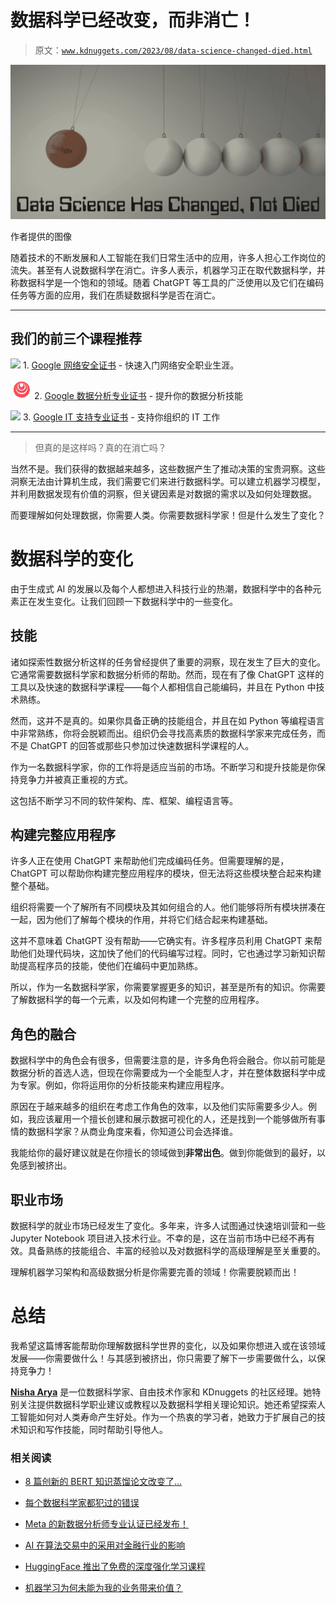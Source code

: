 # 数据科学已经改变，而非消亡！

> 原文：[`www.kdnuggets.com/2023/08/data-science-changed-died.html`](https://www.kdnuggets.com/2023/08/data-science-changed-died.html)

![数据科学已经改变，而非消亡！](img/2cc8dc4fd660087bd64de0c1c4dbc231.png)

作者提供的图像

随着技术的不断发展和人工智能在我们日常生活中的应用，许多人担心工作岗位的流失。甚至有人说数据科学在消亡。许多人表示，机器学习正在取代数据科学，并称数据科学是一个饱和的领域。随着 ChatGPT 等工具的广泛使用以及它们在编码任务等方面的应用，我们在质疑数据科学是否在消亡。

* * *

## 我们的前三个课程推荐

![](img/0244c01ba9267c002ef39d4907e0b8fb.png) 1\. [Google 网络安全证书](https://www.kdnuggets.com/google-cybersecurity) - 快速入门网络安全职业生涯。

![](img/e225c49c3c91745821c8c0368bf04711.png) 2\. [Google 数据分析专业证书](https://www.kdnuggets.com/google-data-analytics) - 提升你的数据分析技能

![](img/0244c01ba9267c002ef39d4907e0b8fb.png) 3\. [Google IT 支持专业证书](https://www.kdnuggets.com/google-itsupport) - 支持你组织的 IT 工作

* * *

> 但真的是这样吗？真的在消亡吗？

当然不是。我们获得的数据越来越多，这些数据产生了推动决策的宝贵洞察。这些洞察无法由计算机生成，我们需要它们来进行数据科学。可以建立机器学习模型，并利用数据发现有价值的洞察，但关键因素是对数据的需求以及如何处理数据。

而要理解如何处理数据，你需要人类。你需要数据科学家！但是什么发生了变化？

# 数据科学的变化

由于生成式 AI 的发展以及每个人都想进入科技行业的热潮，数据科学中的各种元素正在发生变化。让我们回顾一下数据科学中的一些变化。

## 技能

诸如探索性数据分析这样的任务曾经提供了重要的洞察，现在发生了巨大的变化。它通常需要数据科学家和数据分析师的帮助。然而，现在有了像 ChatGPT 这样的工具以及快速的数据科学课程——每个人都相信自己能编码，并且在 Python 中技术熟练。

然而，这并不是真的。如果你具备正确的技能组合，并且在如 Python 等编程语言中非常熟练，你将会脱颖而出。组织仍会寻找高素质的数据科学家来完成任务，而不是 ChatGPT 的回答或那些只参加过快速数据科学课程的人。

作为一名数据科学家，你的工作将是适应当前的市场。不断学习和提升技能是你保持竞争力并被真正重视的方式。

这包括不断学习不同的软件架构、库、框架、编程语言等。

## 构建完整应用程序

许多人正在使用 ChatGPT 来帮助他们完成编码任务。但需要理解的是，ChatGPT 可以帮助你构建完整应用程序的模块，但无法将这些模块整合起来构建整个基础。

组织将需要一个了解所有不同模块及其如何组合的人。他们能够将所有模块拼凑在一起，因为他们了解每个模块的作用，并将它们结合起来构建基础。

这并不意味着 ChatGPT 没有帮助——它确实有。许多程序员利用 ChatGPT 来帮助他们处理代码块，这加快了他们的代码编写过程。同时，它也通过学习新知识帮助提高程序员的技能，使他们在编码中更加熟练。

所以，作为一名数据科学家，你需要掌握更多的知识，甚至是所有的知识。你需要了解数据科学的每一个元素，以及如何构建一个完整的应用程序。

## 角色的融合

数据科学中的角色会有很多，但需要注意的是，许多角色将会融合。你以前可能是数据分析的首选人选，但现在你需要成为一个全能型人才，并在整体数据科学中成为专家。例如，你将运用你的分析技能来构建应用程序。

原因在于越来越多的组织在考虑工作角色的效率，以及他们实际需要多少人。例如，我应该雇用一个擅长创建和展示数据可视化的人，还是找到一个能够做所有事情的数据科学家？从商业角度来看，你知道公司会选择谁。

我能给你的最好建议就是在你擅长的领域做到**非常出色**。做到你能做到的最好，以免感到被挤出。

## 职业市场

数据科学的就业市场已经发生了变化。多年来，许多人试图通过快速培训营和一些 Jupyter Notebook 项目进入技术行业。不幸的是，这在当前市场中已经不再有效。具备熟练的技能组合、丰富的经验以及对数据科学的高级理解是至关重要的。

理解机器学习架构和高级数据分析是你需要完善的领域！你需要脱颖而出！

# 总结

我希望这篇博客能帮助你理解数据科学世界的变化，以及如果你想进入或在该领域发展——你需要做什么！与其感到被挤出，你只需要了解下一步需要做什么，以保持竞争力！

**[Nisha Arya](https://www.linkedin.com/in/nisha-arya-ahmed/)** 是一位数据科学家、自由技术作家和 KDnuggets 的社区经理。她特别关注提供数据科学职业建议或教程以及数据科学相关理论知识。她还希望探索人工智能如何对人类寿命产生好处。作为一个热衷的学习者，她致力于扩展自己的技术知识和写作技能，同时帮助引导他人。

### 相关阅读

+   [8 篇创新的 BERT 知识蒸馏论文改变了…](https://www.kdnuggets.com/2022/09/eight-innovative-bert-knowledge-distillation-papers-changed-nlp-landscape.html)

+   [每个数据科学家都犯过的错误](https://www.kdnuggets.com/2022/09/mistake-every-data-scientist-made-least.html)

+   [Meta 的新数据分析师专业认证已经发布！](https://www.kdnuggets.com/metas-new-data-analyst-professional-certification-has-dropped)

+   [AI 在算法交易中的采用对金融行业的影响](https://www.kdnuggets.com/2022/04/adoption-ai-algorithmic-trading-affected-finance-industry.html)

+   [HuggingFace 推出了免费的深度强化学习课程](https://www.kdnuggets.com/2022/05/huggingface-launched-free-deep-reinforcement-learning-course.html)

+   [机器学习为何未能为我的业务带来价值？](https://www.kdnuggets.com/2021/12/machine-learning-produce-value-business.html)
